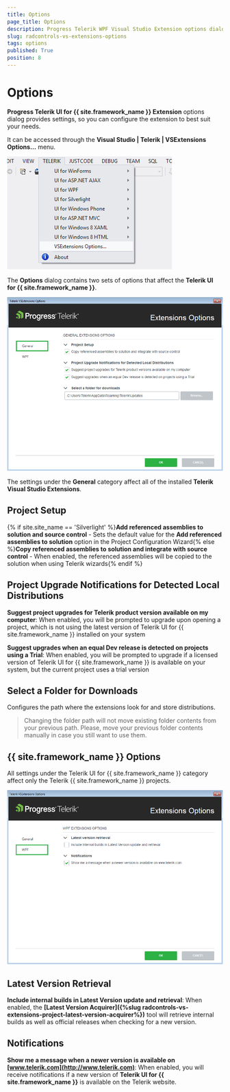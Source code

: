 ```yaml
---
title: Options
page_title: Options
description: Progress Telerik WPF Visual Studio Extension options dialog provides settings, so you can configure the extension to best suit your needs.
slug: radcontrols-vs-extensions-options
tags: options
published: True
position: 8
---
```


# Options

__Progress Telerik UI for {{ site.framework_name }} Extension__ options dialog provides settings, so you can configure the extension to best suit your needs.

It can be accessed through the __Visual Studio | Telerik | VSExtensions Options…__ menu.

![VSExtentions Options Dialog Menu](images/VSExtentions_OptionsDialogMenu.png)

The __Options__ dialog contains two sets of options that affect the __Telerik UI for {{ site.framework_name }}__.

![VSExtentions Options Dialog General](images/VSExtentions_OptionsDialogGeneral.png)

The settings under the __General__ category affect all of the installed __Telerik Visual Studio Extensions__.

## Project Setup

{% if site.site_name == 'Silverlight' %}__Add referenced assemblies to solution and source control__ - Sets the default value for the __Add referenced assemblies to solution__ option in the Project Configuration Wizard{% else %}__Copy referenced assemblies to solution and integrate with source control__ - When enabled, the referenced assemblies will be copied to the solution when using Telerik wizards{% endif %}

## Project Upgrade Notifications for Detected Local Distributions

__Suggest project upgrades for Telerik product version available on my computer__: When enabled, you will be prompted to upgrade upon opening a project, which is not using the latest version of Telerik UI for {{ site.framework_name }} installed on your system

__Suggest upgrades when an equal Dev release is detected on projects using a Trial__: When enabled, you will be prompted to upgrade if a licensed version of Telerik UI for {{ site.framework_name }} is available on your system, but the current project uses a trial version

## Select a Folder for Downloads

Configures the path where the extensions look for and store distributions.

>Changing the folder path will not move existing folder contents from your previous path. Please, move your previous folder contents manually in case you still want to use them.

## {{ site.framework_name }} Options

All settings under the Telerik UI for {{ site.framework_name }} category affect only the Telerik {{ site.framework_name }} projects.

![VSExtensions Options Dialog Product Specific](images/VSExtentions_WPF_OptionsDialog.png)

## Latest Version Retrieval

__Include internal builds in Latest Version update and retrieval__: When enabled, the __[Latest Version Acquirer]({%slug radcontrols-vs-extensions-project-latest-version-acquirer%})__ tool will retrieve internal builds as well as official releases when checking for a new version.

## Notifications

__Show me a message when a newer version is available on [www.telerik.com](http://www.telerik.com)__: When enabled, you will receive notifications if a new version of __Telerik UI for {{ site.framework_name }}__ is available on the Telerik website.